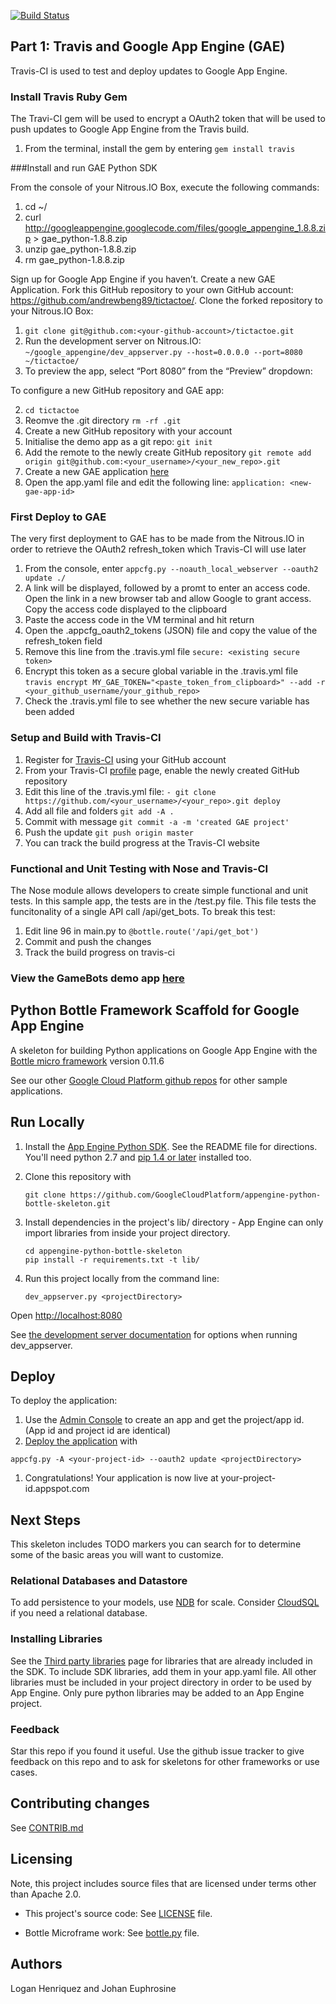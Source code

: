 [![Build Status](https://travis-ci.org/andrewbeng89/tictactoe.svg?branch=master)](https://travis-ci.org/andrewbeng89/tictactoe)

## Part 1: Travis and Google App Engine (GAE)

Travis-CI is used to test and deploy updates to Google App Engine.

### Install Travis Ruby Gem

The Travi-CI gem will be used to encrypt a OAuth2 token that will be used to push updates to Google App Engine from the Travis build.

1. From the terminal, install the gem by entering `gem install travis`

###Install and run GAE Python SDK

From the console of your Nitrous.IO Box, execute the following commands:

1. cd ~/
2. curl http://googleappengine.googlecode.com/files/google_appengine_1.8.8.zip > gae_python-1.8.8.zip
3. unzip gae_python-1.8.8.zip
4. rm gae_python-1.8.8.zip

Sign up for Google App Engine if you haven’t. Create a new GAE Application. Fork this GitHub repository to your own GitHub account: https://github.com/andrewbeng89/tictactoe/. Clone the forked repository to your Nitrous.IO Box:

1. `git clone git@github.com:<your-github-account>/tictactoe.git`
2. Run the development server on Nitrous.IO: `~/google_appengine/dev_appserver.py --host=0.0.0.0 --port=8080 ~/tictactoe/`
3. To preview the app, select “Port 8080” from the “Preview” dropdown:

To configure a new GitHub repository and GAE app:

2. `cd tictactoe`
3. Reomve the .git directory `rm -rf .git`
4. Create a new GitHub repository with your account
5. Initialise the demo app as a git repo: `git init`
6. Add the remote to the newly create GitHub repository `git remote add origin git@github.com:<your_username>/<your_new_repo>.git`
7. Create a new GAE application [here](https://appengine.google.com/)
8. Open the app.yaml file and edit the following line: `application: <new-gae-app-id>`


### First Deploy to GAE

The very first deployment to GAE has to be made from the Nitrous.IO in order to retrieve the OAuth2 refresh_token which Travis-CI will use later

1. From the console, enter `appcfg.py --noauth_local_webserver --oauth2 update ./`
2. A link will be displayed, followed by a promt to enter an access code. Open the link in a new browser tab and allow Google to grant access. Copy the access code displayed to the clipboard
3. Paste the access code in the VM terminal and hit return
4. Open the .appcfg_oauth2_tokens (JSON) file and copy the value of the refresh_token field
5. Remove this line from the .travis.yml file `secure: <existing secure token>`
6. Encrypt this token as a secure global variable in the .travis.yml file `travis encrypt MY_GAE_TOKEN="<paste_token_from_clipboard>" --add -r <your_github_username/your_github_repo>`
7. Check the .travis.yml file to see whether the new secure variable has been added


### Setup and Build with Travis-CI

1. Register for [Travis-CI](https://travis-ci.org) using your GitHub account
2. From your Travis-CI [profile](https://travis-ci.org/profile) page, enable the newly created GitHub repository
3. Edit this line of the .travis.yml file: `- git clone https://github.com/<your_username>/<your_repo>.git deploy`
4. Add all file and folders `git add -A .`
5. Commit with message `git commit -a -m 'created GAE project'`
6. Push the update `git push origin master`
7. You can track the build progress at the Travis-CI website


### Functional and Unit Testing with Nose and Travis-CI

The Nose module allows developers to create simple functional and unit tests. In this sample app, the tests are in the /test.py file. This file tests the funcitonality of a single API call /api/get_bots. To break this test:

1. Edit line 96 in main.py to `@bottle.route('/api/get_bot')`
2. Commit and push the changes
3. Track the build progress on travis-ci


### View the GameBots demo app [here](http://gamebots-python.appspo.com)

## Python Bottle Framework Scaffold for Google App Engine

A skeleton for building Python applications on Google App Engine with the
[Bottle micro framework](http://bottlepy.org) version 0.11.6

See our other [Google Cloud Platform github
repos](https://github.com/GoogleCloudPlatform) for other sample applications.

## Run Locally
1. Install the [App Engine Python SDK](https://developers.google.com/appengine/downloads).
See the README file for directions. You'll need python 2.7 and [pip 1.4 or later](http://www.pip-installer.org/en/latest/installing.html) installed too.

2. Clone this repository with

   ```
   git clone https://github.com/GoogleCloudPlatform/appengine-python-bottle-skeleton.git
   ```
3. Install dependencies in the project's lib/ directory - App Engine
   can only import libraries from inside your project directory.

   ```
   cd appengine-python-bottle-skeleton
   pip install -r requirements.txt -t lib/
   ```
4. Run this project locally from the command line:

   ```
   dev_appserver.py <projectDirectory>
   ```

Open [http://localhost:8080](http://localhost:8080)

See [the development server documentation](https://developers.google.com/appengine/docs/python/tools/devserver)
for options when running dev_appserver.

## Deploy
To deploy the application:

1. Use the [Admin Console](https://appengine.google.com) to create an app and
   get the project/app id. (App id and project id are identical)
1. [Deploy the
   application](https://developers.google.com/appengine/docs/python/tools/uploadinganapp) with

```
appcfg.py -A <your-project-id> --oauth2 update <projectDirectory>
```
1. Congratulations! Your application is now live at your-project-id.appspot.com

## Next Steps
This skeleton includes TODO markers you can search for to determine some of the
basic areas you will want to customize.

### Relational Databases and Datastore
To add persistence to your models, use
[NDB](https://developers.google.com/appengine/docs/python/ndb/) for
scale.  Consider
[CloudSQL](https://developers.google.com/appengine/docs/python/cloud-sql) if you need a
relational database.

### Installing Libraries
See the [Third party
libraries](https://developers.google.com/appengine/docs/python/tools/libraries27)
page for libraries that are already included in the SDK.  To include SDK
libraries, add them in your app.yaml file. All other libraries must be included
in your project directory in order to be used by App Engine.  Only pure python
libraries may be added to an App Engine project.


### Feedback
Star this repo if you found it useful. Use the github issue tracker to give
feedback on this repo and to ask for skeletons for other frameworks or use cases.

## Contributing changes
See [CONTRIB.md](CONTRIB.md)

## Licensing
Note, this project includes source files that are licensed under terms
other than Apache 2.0.

* This project's source code: See [LICENSE](LICENSE) file.

* Bottle Microframe work: See [bottle.py](bottle.py) file.

## Authors
Logan Henriquez and Johan Euphrosine

